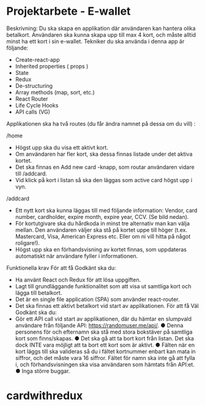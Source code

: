 # Projektarbete - E-wallet

Beskrivning: Du ska skapa en applikation där användaren kan hantera olika betalkort. Användaren ska kunna skapa upp till max 4 kort, och måste alltid minst ha ett kort i sin e-wallet. Tekniker du ska använda i denna app är följande:
-  Create-react-app
-  Inherited properties ( props )
-  State
-  Redux
-  De-structuring
-  Array methods (map, sort, etc.)
-  React Router
-  Life Cycle Hooks
-  API calls (VG)

Applikationen ska ha två routes (du får ändra namnet på dessa om du vill) :

/home
-  Högst upp ska du visa ett aktivt kort.
-  Om användaren har fler kort, ska dessa finnas listade under det aktiva kortet.
-  Det ska finnas en Add new card -knapp, som routar användaren vidare till /addcard.
-  Vid klick på kort i listan så ska den läggas som active card högst upp i vyn.

/addcard
-  Ett nytt kort ska kunna läggas till med följande information: Vendor, card number, cardholder, expire month, expire year, CCV. (Se bild nedan).
-  För kortutgivare ska du hårdkoda in minst tre alternativ man kan välja mellan. Den användaren väljer ska stå på kortet uppe till höger (t.ex. Mastercard, Visa, American Express etc. Eller om ni vill hitta på något roligare!).
-  Högst upp ska en förhandsvisning av kortet finnas, som uppdateras automatiskt när användare fyller i informationen.

Funktionella krav
För att få Godkänt ska du:
-  Ha använt React och Redux för att lösa uppgiften.
-  Lagt till grundläggande funktionalitet som att visa ut samtliga kort och lägga till betalkort.
-  Det är en single file application (SPA) som använder react-router.
-  Det ska finnas ett aktivt betalkort vid start av applikationen.
För att få Väl Godkänt ska du:
-  Gör ett API call vid start av applikationen, där du hämtar en slumpvald användare från följande API: https://randomuser.me/api/.
●  Denna personens för och efternamn ska stå med stora bokstäver på samtliga kort som finns/skapas.
●  Det ska gå att ta bort kort från listan. Det ska dock INTE vara möjligt att ta bort ett kort som är aktivt.
●  Fälten när en kort läggs till ska valideras så du i fältet kortnummer enbart kan mata in siffror, och det måste vara 16 siffror. Fältet för namn ska inte gå att fylla i, och förhandsvisningen ska visa användaren som hämtats från API:et.
●  Inga större buggar.
# cardwithredux
